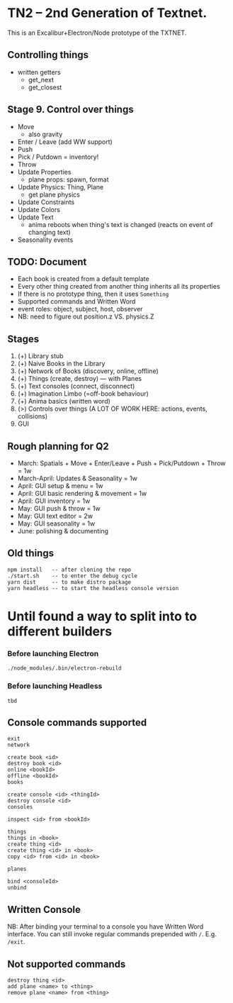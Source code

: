 # TN2 – 2nd Generation of Textnet.

This is an Excalibur+Electron/Node prototype of the TXTNET.

## Controlling things
- written getters 
    - get_next
    - get_closest

## Stage 9. Control over things
- Move
    - also gravity
- Enter / Leave (add WW support)
- Push
- Pick / Putdown = inventory!
- Throw
- Update Properties
    - plane props: spawn, format
- Update Physics: Thing, Plane
    - get plane physics
- Update Constraints
- Update Colors
- Update Text
    - anima reboots when thing's text is changed (reacts on event of changing text)
- Seasonality events

## TODO: Document
- Each book is created from a default template
- Every other thing created from another thing inherits all its properties
- If there is no prototype thing, then it uses `Something`
- Supported commands and Written Word
- event roles: object, subject, host, observer
- NB: need to figure out position.z VS. physics.Z

## Stages
1. (+) Library stub
2. (+) Naive Books in the Library
3. (+) Network of Books (discovery, online, offline)
5. (+) Things (create, destroy) — with Planes
6. (+) Text consoles (connect, disconnect)
7. (+) Imagination Limbo (=off-book behaviour)
8. (+) Anima basics (written word)
9. (>) Controls over things (A LOT OF WORK HERE: actions, events, collisions)
10. GUI

## Rough planning for Q2
- March: Spatials + Move + Enter/Leave + Push + Pick/Putdown + Throw = 1w
- March-April: Updates & Seasonality = 1w
- April: GUI setup & menu = 1w
- April: GUI basic rendering & movement = 1w
- April: GUI inventory = 1w
- May: GUI push & throw = 1w
- May: GUI text editor = 2w
- May: GUI seasonality = 1w
- June: polishing & documenting


## Old things
    npm install   -- after cloning the repo
    ./start.sh    -- to enter the debug cycle
    yarn dist     -- to make distro package
    yarn headless -- to start the headless console version

# Until found a way to split into to different builders
### Before launching Electron
    ./node_modules/.bin/electron-rebuild
### Before launching Headless
    tbd


## Console commands supported
    exit
    network

    create book <id>
    destroy book <id>
    online <bookId>
    offline <bookId>
    books

    create console <id> <thingId>
    destroy console <id>
    consoles

    inspect <id> from <bookId>

    things
    things in <book>
    create thing <id>
    create thing <id> in <book>
    copy <id> from <id> in <book>

    planes

    bind <consoleId>
    unbind

## Written Console
NB: After binding your terminal to a console you have Written Word interface.
You can still invoke regular commands prepended with `/`. E.g. `/exit`.

## Not supported commands
    destroy thing <id>
    add plane <name> to <thing>
    remove plane <name> from <thing>
